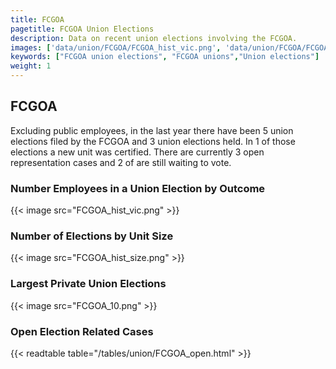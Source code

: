 ```yaml
---
title: FCGOA
pagetitle: FCGOA Union Elections
description: Data on recent union elections involving the FCGOA.
images: ['data/union/FCGOA/FCGOA_hist_vic.png', 'data/union/FCGOA/FCGOA_hist_size.png', 'data/union/FCGOA/FCGOA_10.png']
keywords: ["FCGOA union elections", "FCGOA unions","Union elections"]
weight: 1
---
```

##  FCGOA

Excluding public employees, in the last year there have been 5 union elections filed by the FCGOA and 3 union elections held. In 1 of those elections a new unit was certified. There are currently 3 open representation cases and 2 of are still waiting to vote.

### Number Employees in a Union Election by Outcome
{{< image src="FCGOA_hist_vic.png" >}}

### Number of Elections by Unit Size
{{< image src="FCGOA_hist_size.png" >}}

### Largest Private Union Elections
{{< image src="FCGOA_10.png" >}}

### Open Election Related Cases
{{< readtable table="/tables/union/FCGOA_open.html" >}}

